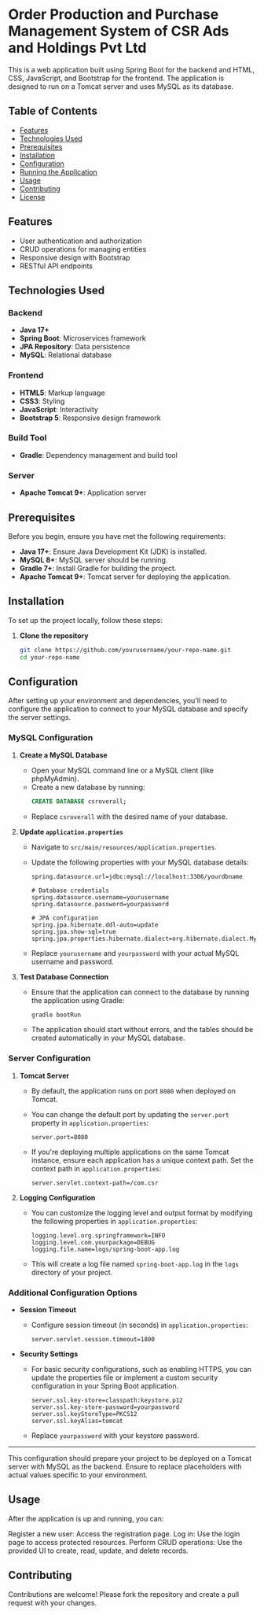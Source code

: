 # Order Production and Purchase Management System of CSR Ads and Holdings Pvt Ltd

This is a web application built using Spring Boot for the backend and HTML, CSS, JavaScript, and Bootstrap for the frontend. The application is designed to run on a Tomcat server and uses MySQL as its database.

## Table of Contents

- [Features](#features)
- [Technologies Used](#technologies-used)
- [Prerequisites](#prerequisites)
- [Installation](#installation)
- [Configuration](#configuration)
- [Running the Application](#running-the-application)
- [Usage](#usage)
- [Contributing](#contributing)
- [License](#license)

## Features

- User authentication and authorization
- CRUD operations for managing entities
- Responsive design with Bootstrap
- RESTful API endpoints

## Technologies Used

### Backend

- **Java 17+**
- **Spring Boot**: Microservices framework
- **JPA Repository**: Data persistence
- **MySQL**: Relational database

### Frontend

- **HTML5**: Markup language
- **CSS3**: Styling
- **JavaScript**: Interactivity
- **Bootstrap 5**: Responsive design framework

### Build Tool

- **Gradle**: Dependency management and build tool

### Server

- **Apache Tomcat 9+**: Application server

## Prerequisites

Before you begin, ensure you have met the following requirements:

- **Java 17+**: Ensure Java Development Kit (JDK) is installed.
- **MySQL 8+**: MySQL server should be running.
- **Gradle 7+**: Install Gradle for building the project.
- **Apache Tomcat 9+**: Tomcat server for deploying the application.

## Installation

To set up the project locally, follow these steps:

1. **Clone the repository**
   ```bash
   git clone https://github.com/yourusername/your-repo-name.git
   cd your-repo-name
   ```


## Configuration

After setting up your environment and dependencies, you'll need to configure the application to connect to your MySQL database and specify the server settings.

### MySQL Configuration

1. **Create a MySQL Database**
   - Open your MySQL command line or a MySQL client (like phpMyAdmin).
   - Create a new database by running:
     ```sql
     CREATE DATABASE csroverall;
     ```
   - Replace `csroverall` with the desired name of your database.

2. **Update `application.properties`**
   - Navigate to `src/main/resources/application.properties`.
   - Update the following properties with your MySQL database details:

     ```properties
     spring.datasource.url=jdbc:mysql://localhost:3306/yourdbname

     # Database credentials
     spring.datasource.username=yourusername
     spring.datasource.password=yourpassword

     # JPA configuration
     spring.jpa.hibernate.ddl-auto=update
     spring.jpa.show-sql=true
     spring.jpa.properties.hibernate.dialect=org.hibernate.dialect.MySQL8Dialect
     ```

   - Replace `yourusername` and `yourpassword` with your actual MySQL username and password.

3. **Test Database Connection**
   - Ensure that the application can connect to the database by running the application using Gradle:
     ```bash
     gradle bootRun
     ```
   - The application should start without errors, and the tables should be created automatically in your MySQL database.

### Server Configuration

1. **Tomcat Server**
   - By default, the application runs on port `8080` when deployed on Tomcat.
   - You can change the default port by updating the `server.port` property in `application.properties`:

     ```properties
     server.port=8080
     ```

   - If you're deploying multiple applications on the same Tomcat instance, ensure each application has a unique context path. Set the context path in `application.properties`:

     ```properties
     server.servlet.context-path=/com.csr
     ```

2. **Logging Configuration**
   - You can customize the logging level and output format by modifying the following properties in `application.properties`:

     ```properties
     logging.level.org.springframework=INFO
     logging.level.com.yourpackage=DEBUG
     logging.file.name=logs/spring-boot-app.log
     ```

   - This will create a log file named `spring-boot-app.log` in the `logs` directory of your project.

### Additional Configuration Options

- **Session Timeout**
  - Configure session timeout (in seconds) in `application.properties`:

    ```properties
    server.servlet.session.timeout=1800
    ```

- **Security Settings**
  - For basic security configurations, such as enabling HTTPS, you can update the properties file or implement a custom security configuration in your Spring Boot application.

    ```properties
    server.ssl.key-store=classpath:keystore.p12
    server.ssl.key-store-password=yourpassword
    server.ssl.keyStoreType=PKCS12
    server.ssl.keyAlias=tomcat
    ```

  - Replace `yourpassword` with your keystore password.

---

This configuration should prepare your project to be deployed on a Tomcat server with MySQL as the backend. Ensure to replace placeholders with actual values specific to your environment.


## Usage

After the application is up and running, you can:

Register a new user: Access the registration page.
Log in: Use the login page to access protected resources.
Perform CRUD operations: Use the provided UI to create, read, update, and delete records.

## Contributing
Contributions are welcome! Please fork the repository and create a pull request with your changes.

